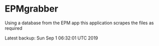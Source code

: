 # EPMgrabber
Using a database from the EPM app this application scrapes the files as required


Latest backup: Sun Sep 1 06:32:01 UTC 2019
